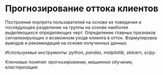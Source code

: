 # Прогнозирование оттока клиентов

Построение портрета пользователей на основе их поведения и последующее разделение на группы на основе наиболее выделяющихся определяющих черт. Определение главных признаков сигнализирующих о возможном уходе клиента в отток. Формулировка выводов и рекомендаций на основе полученных данных.

*Используемые инструменты: python, pandas, matplotlib, sklearn, scipy.*

*Ключевые понятия: прогнозирование, машинное обучение, кластеризация.*
